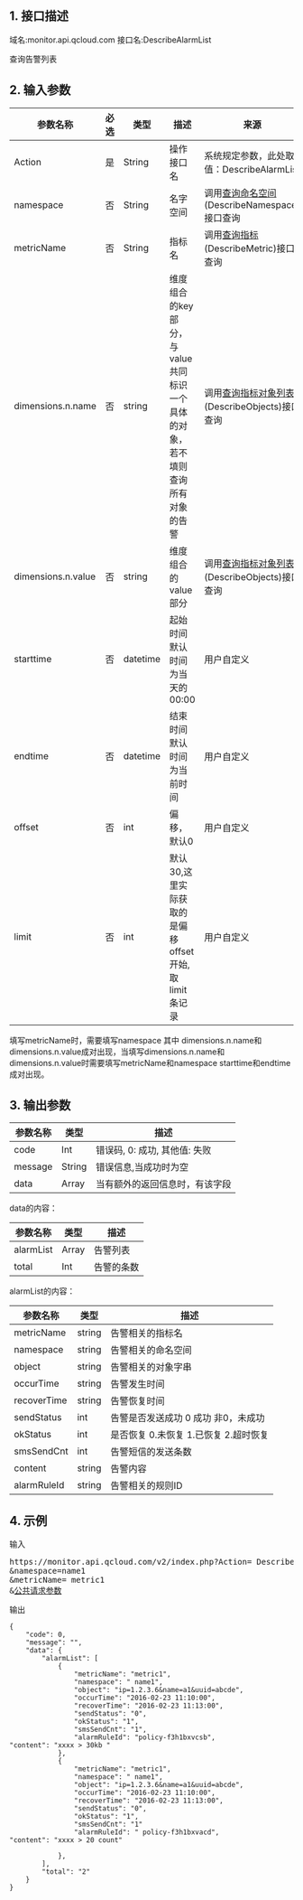 ## 1. 接口描述
域名:monitor.api.qcloud.com
接口名:DescribeAlarmList

查询告警列表

## 2. 输入参数
| 参数名称 | 必选  | 类型 | 描述 |来源|
|---------|---------|---------|---------|---------|
| Action | 是 | String | 操作接口名|系统规定参数，此处取值：DescribeAlarmList|
| namespace | 否 | String | 名字空间|调用<a href="/doc/api/255/查询命名空间" title="查询命名空间">查询命名空间</a>(DescribeNamespace)接口查询|
| metricName | 否 | String | 指标名|调用<a href="/doc/api/255/查询指标" title="查询指标">查询指标</a>(DescribeMetric)接口查询|
| dimensions.n.name | 否 | string | 维度组合的key部分，与value共同标识一个具体的对象，若不填则查询所有对象的告警|调用<a href="/doc/api/255/查询指标对象列表" title="查询指标对象列表">查询指标对象列表</a>(DescribeObjects)接口查询|
| dimensions.n.value | 否 | string | 维度组合的value部分|调用<a href="/doc/api/255/查询指标对象列表" title="查询指标对象列表">查询指标对象列表</a>(DescribeObjects)接口查询|
| starttime | 否 | datetime | 起始时间默认时间为当天的00:00|用户自定义|
| endtime | 否 | datetime | 结束时间默认时间为当前时间|用户自定义|
| offset | 否 | int | 偏移，默认0|用户自定义|
| limit | 否 | 	int	 | 默认30,这里实际获取的是偏移offset开始,取limit 条记录 |用户自定义|

填写metricName时，需要填写namespace
其中 dimensions.n.name和dimensions.n.value成对出现，当填写dimensions.n.name和dimensions.n.value时需要填写metricName和namespace
starttime和endtime成对出现。


## 3. 输出参数
| 参数名称 | 类型 | 描述 |
|---------|---------|---------|
| code | Int | 错误码, 0: 成功, 其他值: 失败|
| message | String | 错误信息,当成功时为空|
| data | Array | 当有额外的返回信息时，有该字段 |


data的内容：

| 参数名称 | 类型 | 描述 |
|---------|---------|---------|
| alarmList | Array | 告警列表|
| total | Int |告警的条数|

alarmList的内容：

| 参数名称 | 类型 | 描述 |
|---------|---------|---------|
|metricName|	string|	告警相关的指标名|
|namespace|	string	|告警相关的命名空间|
|object|	string	|告警相关的对象字串|
|occurTime| string	|告警发生时间|
|recoverTime| string |	告警恢复时间|
|sendStatus|	int	|告警是否发送成功 0 成功 非0，未成功|
|okStatus|	int |	是否恢复 0.未恢复 1.已恢复 2.超时恢复|
|smsSendCnt|	int |	告警短信的发送条数|
|content|	string	|告警内容|
|alarmRuleId	|string	|告警相关的规则ID|


## 4. 示例
输入
<pre>
https://monitor.api.qcloud.com/v2/index.php?Action= DescribeAlarmList
&namespace=name1
&metricName= metric1
&<a href="https://www.qcloud.com/doc/api/229/6976">公共请求参数</a>
</pre>
输出
```
{
    "code": 0,
    "message": "",
    "data": {
        "alarmList": [
            {
                "metricName": "metric1",
                "namespace": " name1",
                "object": "ip=1.2.3.6&name=a1&uuid=abcde",
                "occurTime": "2016-02-23 11:10:00",
                "recoverTime": "2016-02-23 11:13:00",
                "sendStatus": "0",
                "okStatus": "1",
                "smsSendCnt": "1",
				"alarmRuleId": "policy-f3h1bxvcsb",
"content": "xxxx > 30kb "
            },
            {
                "metricName": "metric1",
                "namespace": " name1",
                "object": "ip=1.2.3.6&name=a1&uuid=abcde",
                "occurTime": "2016-02-23 11:10:00",
                "recoverTime": "2016-02-23 11:13:00",
                "sendStatus": "0",
                "okStatus": "1",
                "smsSendCnt": "1"
				"alarmRuleId": " policy-f3h1bxvacd",
"content": "xxxx > 20 count"

            },
        ],
        "total": "2"
    }
}
```

